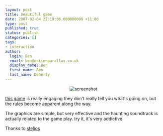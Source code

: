 ```yaml
---
layout: post
title: beautiful game
date: 2007-02-04 22:19:06.000000000 +11:00
type: post
published: true
status: publish
categories: []
tags:
- interaction
author:
  login: Ben
  email: ben@notionparallax.co.uk
  display_name: Ben
  first_name: Ben
  last_name: Doherty
---
```

<div style="text-align: center;"><img title="screenshot" alt="screenshot" src="{{ site.baseurl }}/assets/flow.jpg" /></div>
<p><a href="http://intihuatani.usc.edu/cloud/flowing/">this game</a> is really engaging they don't really tell you what's going on, but the rules become apparent along the way.</p>
<p>The graphics are simple, but very effective and the haunting soundtrack is actually related to the game play. try it, it's very addictive.</p>
<p>Thanks to <a href="http://dritsas.net">stelios</a></p>

